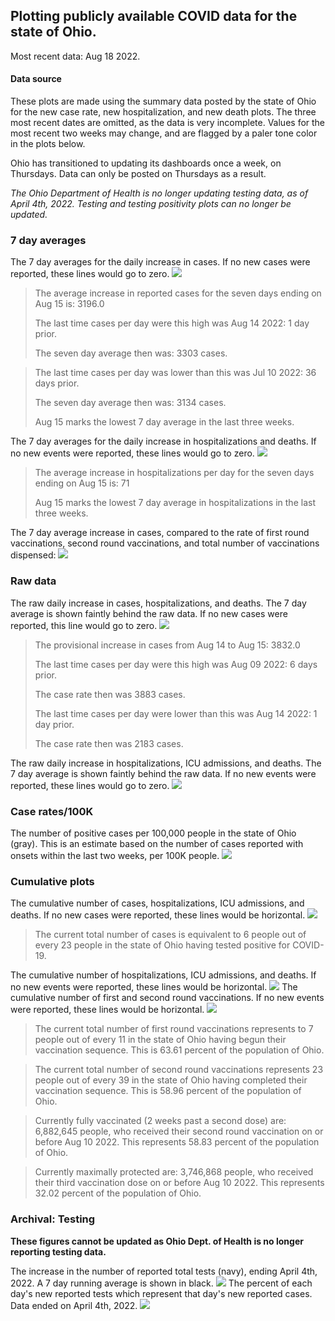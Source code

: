 ## Plotting publicly available COVID data for the state of Ohio. 

Most recent data: Aug 18 2022. 

#### Data source
These plots are made using the summary data posted by the state of Ohio for the new case rate,
    new hospitalization, and new death plots. The three most recent dates are omitted, as the data is very incomplete. Values for the most recent two weeks may change, and are flagged by a paler tone color in the plots below. 

Ohio has transitioned to updating its dashboards once a week, on Thursdays. Data can only be posted on Thursdays as a result. 

*The Ohio Department of Health is no longer updating testing data, as of April 4th, 2022. Testing and testing positivity plots can no longer be updated.* 

### 7 day averages
The 7 day averages for the daily increase in cases. If no new cases were reported, these lines would go to zero.
![](7dayaverage_cases.png)

>The average increase in reported cases for the seven days ending on Aug 15 is: 3196.0
>
>The last time cases per day were this high was Aug 14 2022: 1 day prior.
>
>The seven day average then was: 3303 cases.

>
>The last time cases per day was lower than this was Jul 10 2022: 36 days prior.
>
>The seven day average then was: 3134 cases.
>
>Aug 15 marks the lowest 7 day average in the last three weeks.

The 7 day averages for the daily increase in hospitalizations and deaths. If no new events were reported, these lines would go to zero.
![](7dayaverage_hospital.png)

>The average increase in hospitalizations per day for the seven days ending on Aug 15 is: 71
>
>Aug 15 marks the lowest 7 day average in hospitalizations in the last three weeks.

The 7 day average increase in cases, compared to the rate of first round vaccinations, second round vaccinations, and total number of vaccinations dispensed:
![](DailyVaccinationsCases.png)

### Raw data
The raw daily increase in cases, hospitalizations, and deaths. The 7 day average is shown faintly behind the raw data. If no new cases were reported, this line would go to zero.
![](DailyCases.png)

>The provisional increase in cases from Aug 14 to Aug 15: 3832.0 
>
>The last time cases per day were this high was Aug 09 2022: 6 days prior. 
>
>The case rate then was 3883 cases.
>
>The last time cases per day were lower than this was Aug 14 2022: 1 day prior. 
>
>The case rate then was 2183 cases.

The raw daily increase in hospitalizations, ICU admissions, and deaths. The 7 day average is shown faintly behind the raw data. If no new events were reported, these lines would go to zero.
![](DailyHospitalizations.png)

### Case rates/100K 

The number of positive cases per 100,000 people in the state of Ohio (gray). This is an estimate based on the number of cases reported with onsets within the last two weeks, per 100K people.
![](7dayaverage_rate.png)
### Cumulative plots
The cumulative number of cases, hospitalizations, ICU admissions, and deaths. If no new cases were reported, these lines would be horizontal.
![](Cases.png)

>The current total number of cases is equivalent to 6 people out of every 23 people in the state of Ohio having tested positive for COVID-19.

The cumulative number of hospitalizations, ICU admissions, and deaths. If no new events were reported, these lines would be horizontal.
![](Hospitalizations.png)
The cumulative number of first and second round vaccinations. If no new events were reported, these lines would be horizontal.
![](Vaccinations.png)

>The current total number of first round vaccinations represents to 7 people out of every 11 in the state of Ohio having begun their vaccination sequence.
>This is 63.61 percent of the population of Ohio.

>The current total number of second round vaccinations represents 23 people out of every 39 in the state of Ohio having completed their vaccination sequence.
>This is 58.96 percent of the population of Ohio.

>Currently fully vaccinated (2 weeks past a second dose) are: 6,882,645 people, who received their second round vaccination on or before Aug 10 2022.
>This represents 58.83 percent of the population of Ohio.

>Currently maximally protected are: 3,746,868 people, who received their third vaccination dose on or before Aug 10 2022.
>This represents 32.02 percent of the population of Ohio.

### Archival: Testing
**These figures cannot be updated as Ohio Dept. of Health is no longer reporting testing data.**

The increase in the number of reported total tests (navy), ending April 4th, 2022. A 7 day running average is shown in black.
![](DailyTests.png)
The percent of each day's new reported tests which represent that day's new reported cases. Data ended on April 4th, 2022.
![](percentpositive_tests.png)


